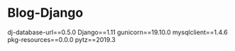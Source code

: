 # Blog-Django
dj-database-url==0.5.0
Django==1.11
gunicorn==19.10.0
mysqlclient==1.4.6
pkg-resources==0.0.0
pytz==2019.3



